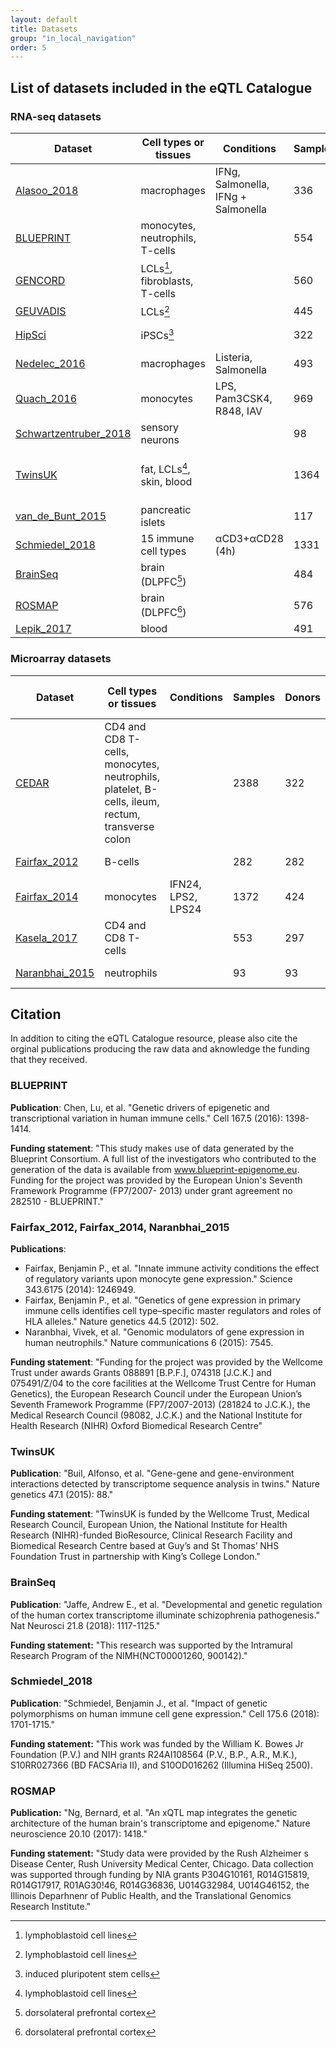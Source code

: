 ```yaml
---
layout: default
title: Datasets
group: "in_local_navigation"
order: 5
---
```



## List of datasets included in the eQTL Catalogue

### RNA-seq datasets

| Dataset | Cell types or tissues | Conditions | Samples | Donors | Expression Atlas | Raw expression data | Raw genotype data | QC report |
|---|---|---|---|---|---|---|---|---|
[Alasoo_2018](http://dx.doi.org/10.1038/s41588-018-0046-7) | macrophages | IFNg, Salmonella, IFNg + Salmonella | 336 | 84 |  | [EGAD00001003204](https://www.ebi.ac.uk/ega/datasets/EGAD00001003204); [PRJEB18997](https://www.ebi.ac.uk/ena/data/view/PRJEB18997) | [EGAD00010001147](https://www.ebi.ac.uk/ega/datasets/EGAD00010001147); [PRJEB11752](https://www.ebi.ac.uk/ena/data/view/PRJEB11752) | [link](http://htmlpreview.github.io/?https://github.com/kauralasoo/eQTL-Catalogue-resources/blob/master/QC_reports/Alasoo_2018_QC_report.html)
[BLUEPRINT](https://doi.org/10.1016/j.cell.2016.10.026) | monocytes, neutrophils, T-cells |  | 554 | 197 |  | [EGAD00001002671](https://www.ebi.ac.uk/ega/datasets/EGAD00001002671); [EGAD00001002674](https://www.ebi.ac.uk/ega/datasets/EGAD00001002674); [EGAD00001002675](https://www.ebi.ac.uk/ega/datasets/EGAD00001002675) | [EGAD00001002663](https://www.ebi.ac.uk/ega/datasets/EGAD00001002663) | [1](http://htmlpreview.github.io/?https://github.com/kauralasoo/eQTL-Catalogue-resources/blob/master/QC_reports/BLUEPRINT_SE_QC_report.html),[2](http://htmlpreview.github.io/?https://github.com/kauralasoo/eQTL-Catalogue-resources/blob/master/QC_reports/BLUEPRINT_PE_QC_report.html)
[GENCORD](https://doi.org/10.7554/eLife.00523) | LCLs[^2], fibroblasts, T-cells |  | 560 | 195 |  | [EGAD00001000425](https://www.ebi.ac.uk/ega/datasets/EGAD00001000425) | [EGAD00001000428](https://www.ebi.ac.uk/ega/datasets/EGAD00001000428) | [link](http://htmlpreview.github.io/?https://github.com/kauralasoo/eQTL-Catalogue-resources/blob/master/QC_reports/GENCORD_QC_report.html)
[GEUVADIS](https://doi.org/10.1038/nature12531) | LCLs[^2] |  | 445 | 445 | [E-GEUV-1](https://www.ebi.ac.uk/gxa/experiments/E-GEUV-1) | [E-GEUV-1](https://www.ebi.ac.uk/arrayexpress/experiments/E-GEUV-1) | 1000 Genomes | [link](http://htmlpreview.github.io/?https://github.com/kauralasoo/eQTL-Catalogue-resources/blob/master/QC_reports/GEUVADIS_QC_report.html)
[HipSci](https://doi.org/10.1038/nature22403) | iPSCs[^1] |  | 322 | 322 | [E-MTAB-4748](https://www.ebi.ac.uk/gxa/experiments/E-MTAB-4748) | [EGAD00001003529](https://www.ebi.ac.uk/ega/datasets/EGAD00001003529); [PRJEB7388](https://www.ebi.ac.uk/ena/data/view/PRJEB7388) | [EGAD00010001147](https://www.ebi.ac.uk/ega/datasets/EGAD00010001147); [PRJEB11752](https://www.ebi.ac.uk/ena/data/view/PRJEB11752) | [link](http://htmlpreview.github.io/?https://github.com/kauralasoo/eQTL-Catalogue-resources/blob/master/QC_reports/HipSci_QC_report.html)
[Nedelec_2016](http://dx.doi.org/10.1016/j.cell.2016.09.025) | macrophages | Listeria, Salmonella | 493 | 168 |  | [GSE81046](https://www.ncbi.nlm.nih.gov/geo/query/acc.cgi?acc=GSE81046) | Not deposited | [link](http://htmlpreview.github.io/?https://github.com/kauralasoo/eQTL-Catalogue-resources/blob/master/QC_reports/Nedelec_2016_QC_report.html)
[Quach_2016](http://dx.doi.org/10.1016/j.cell.2016.09.024) | monocytes | LPS, Pam3CSK4, R848, IAV | 969 | 200 |  | [EGAD00001002714](https://www.ebi.ac.uk/ega/datasets/EGAD00001002714) | [EGAD00010001131](https://www.ebi.ac.uk/ega/datasets/EGAD00010001131) | [link](http://htmlpreview.github.io/?https://github.com/kauralasoo/eQTL-Catalogue-resources/blob/master/QC_reports/Quach_2016_QC_report.html)
[Schwartzentruber_2018](http://dx.doi.org/10.1038/s41588-017-0005-8) | sensory neurons |  | 98 | 98 |  | [EGAD00001003145](https://www.ebi.ac.uk/ega/datasets/EGAD00001003145); [PRJEB18630](https://www.ebi.ac.uk/ena/data/view/PRJEB18630) | [EGAD00010001147](https://www.ebi.ac.uk/ega/datasets/EGAD00010001147); [PRJEB11752](https://www.ebi.ac.uk/ena/data/view/PRJEB11752) | [link](http://htmlpreview.github.io/?https://github.com/kauralasoo/eQTL-Catalogue-resources/blob/master/QC_reports/Schwartzentruber_2018_QC_report.html)
[TwinsUK](http://dx.doi.org/10.1038/ng.3162) | fat, LCLs[^2], skin, blood |  | 1364 | 433 |  | [EGAD00001001086](https://www.ebi.ac.uk/ega/datasets/EGAD00001001086); [EGAD00001001087](https://www.ebi.ac.uk/ega/datasets/EGAD00001001087); [EGAD00001001088](https://www.ebi.ac.uk/ega/datasets/EGAD00001001088); [EGAD00001001089](https://www.ebi.ac.uk/ega/datasets/EGAD00001001089) | Not deposited | [link](http://htmlpreview.github.io/?https://github.com/kauralasoo/eQTL-Catalogue-resources/blob/master/QC_reports/TwinsUK_QC_report.html)
[van_de_Bunt_2015](https://doi.org/10.1371/journal.pgen.1005694) | pancreatic islets |  | 117 | 117 |  | [EGAD00001001601](https://www.ebi.ac.uk/ega/datasets/EGAD00001001601) | [EGAD00001001601](https://www.ebi.ac.uk/ega/datasets/EGAD00001001601) | [link](http://htmlpreview.github.io/?https://github.com/kauralasoo/eQTL-Catalogue-resources/blob/master/QC_reports/van_de_Bunt_2015_QC_report.html)
[Schmiedel_2018](https://doi.org/10.1016/j.cell.2018.10.022) | 15 immune cell types | αCD3+αCD28 (4h) | 1331 | 91 |  | [phs001703.v1.p1](https://www.ncbi.nlm.nih.gov/projects/gap/cgi-bin/study.cgi?study_id=phs001703.v1.p1) | [phs001703.v1.p1](https://www.ncbi.nlm.nih.gov/projects/gap/cgi-bin/study.cgi?study_id=phs001703.v1.p1)| [link](http://htmlpreview.github.io/?https://github.com/kauralasoo/eQTL-Catalogue-resources/blob/master/QC_reports/Schmiedel_2018_QC_report.html)
[BrainSeq](https://doi.org/10.1038/s41593-018-0197-y) | brain (DLPFC[^3]) |  | 484 | 484 |  | [syn12299750](https://www.synapse.org/#!Synapse:syn12299750) | [phs000979.v2.p2](https://www.ncbi.nlm.nih.gov/projects/gap/cgi-bin/study.cgi?study_id=phs000979.v2.p2) | [link](http://htmlpreview.github.io/?https://github.com/kauralasoo/eQTL-Catalogue-resources/blob/master/QC_reports/BrainSeq_QC_report.html)
[ROSMAP](https://doi.org/10.1038/nn.4632) | brain (DLPFC[^3]) |  | 576 | 576 |  | [syn3219045](https://www.synapse.org/#!Synapse:syn3219045) | [syn3219045](https://www.synapse.org/#!Synapse:syn3219045) | [link](http://htmlpreview.github.io/?https://github.com/kauralasoo/eQTL-Catalogue-resources/blob/master/QC_reports/ROSMAP_QC_report.html)
[Lepik_2017](https://doi.org/10.1371/journal.pcbi.1005766) | blood |  | 491 | 491 |  | Not deposited | Not deposited | [link](http://htmlpreview.github.io/?https://github.com/kauralasoo/eQTL-Catalogue-resources/blob/master/QC_reports/Lepik_2017_QC_report.html)

### Microarray datasets

| Dataset | Cell types or tissues | Conditions | Samples | Donors | Expression Atlas | Raw expression data | Raw genotype data | QC report |
|---|---|---|---|---|---|---|---|---|
[CEDAR](http://dx.doi.org/10.1038/s41467-018-04365-8) | CD4 and CD8 T-cells, monocytes, neutrophils, platelet, B-cells, ileum, rectum, transverse colon |  | 2388 | 322 |  | [E-MTAB-6667](https://www.ebi.ac.uk/arrayexpress/experiments/E-MTAB-6667) | [E-MTAB-6666](https://www.ebi.ac.uk/arrayexpress/experiments/E-MTAB-6666)| [link](http://htmlpreview.github.io/?https://github.com/kauralasoo/eQTL-Catalogue-resources/blob/master/QC_reports/CEDAR_QC_report.html)
[Fairfax_2012](http://dx.doi.org/10.1038/ng.2205) | B-cells |  | 282 | 282 |  | [E-MTAB-945](https://www.ebi.ac.uk/arrayexpress/experiments/E-MTAB-945) | [EGAD00010000144](https://www.ebi.ac.uk/ega/datasets/EGAD00010000144); [EGAD00010000520](https://www.ebi.ac.uk/ega/datasets/EGAD00010000520) | [link](http://htmlpreview.github.io/?https://github.com/kauralasoo/eQTL-Catalogue-resources/blob/master/QC_reports/Fairfax_2012_QC_report.html)
[Fairfax_2014](http://dx.doi.org/10.1126/science.1246949) | monocytes | IFN24, LPS2, LPS24 | 1372 | 424 | [E-MTAB-2232](https://www.ebi.ac.uk/gxa/experiments/E-MTAB-2232) | [E-MTAB-2232](https://www.ebi.ac.uk/arrayexpress/experiments/E-MTAB-2232) | [EGAD00010000144](https://www.ebi.ac.uk/ega/datasets/EGAD00010000144); [EGAD00010000520](https://www.ebi.ac.uk/ega/datasets/EGAD00010000520) | [link](http://htmlpreview.github.io/?https://github.com/kauralasoo/eQTL-Catalogue-resources/blob/master/QC_reports/Fairfax_2014_QC_report.html)
[Kasela_2017](http://dx.doi.org/10.1371/journal.pgen.1006643) | CD4 and CD8 T-cells |  | 553 | 297 |  | [GSE78840](https://www.ncbi.nlm.nih.gov/geo/query/acc.cgi?acc=GSE78840) | Not deposited| [link](http://htmlpreview.github.io/?https://github.com/kauralasoo/eQTL-Catalogue-resources/blob/master/QC_reports/Kasela_2017_QC_report.html)
[Naranbhai_2015](http://dx.doi.org/10.1038/ncomms8545) | neutrophils |  | 93 | 93 |  | [E-MTAB-3536](https://www.ebi.ac.uk/arrayexpress/experiments/E-MTAB-3536) | [EGAD00010000144](https://www.ebi.ac.uk/ega/datasets/EGAD00010000144); [EGAD00010000520](https://www.ebi.ac.uk/ega/datasets/EGAD00010000520) |  [link](http://htmlpreview.github.io/?https://github.com/kauralasoo/eQTL-Catalogue-resources/blob/master/QC_reports/Naranbhai_2015_QC_report.html)


[^1]: induced pluripotent stem cells
[^2]: lymphoblastoid cell lines
[^3]: dorsolateral prefrontal cortex

## Citation
In addition to citing the eQTL Catalogue resource, please also cite the orginal publications producing the raw data and aknowledge the funding that they received. 

### BLUEPRINT
**Publication**: Chen, Lu, et al. "Genetic drivers of epigenetic and transcriptional variation in human immune cells." Cell 167.5 (2016): 1398-1414.

**Funding statement**: "This study makes use of data generated by the Blueprint Consortium. A full list of the investigators who contributed to the generation of the data is available from www.blueprint-epigenome.eu. Funding for the project was provided by the European Union's Seventh Framework Programme (FP7/2007- 2013) under grant agreement no 282510 - BLUEPRINT."

### Fairfax_2012, Fairfax_2014, Naranbhai_2015
**Publications**:
- Fairfax, Benjamin P., et al. "Innate immune activity conditions the effect of regulatory variants upon monocyte gene expression." Science 343.6175 (2014): 1246949.
- Fairfax, Benjamin P., et al. "Genetics of gene expression in primary immune cells identifies cell type–specific master regulators and roles of HLA alleles." Nature genetics 44.5 (2012): 502.
- Naranbhai, Vivek, et al. "Genomic modulators of gene expression in human neutrophils." Nature communications 6 (2015): 7545.

**Funding statement**: "Funding for the project was provided by the Wellcome Trust under awards Grants 088891 [B.P.F.], 074318 [J.C.K.] and 075491/Z/04 to the core facilities at the Wellcome Trust Centre for Human Genetics), the European Research Council under the European Union’s Seventh Framework Programme (FP7/2007-2013) (281824 to J.C.K.), the Medical Research Council (98082, J.C.K.) and the National Institute for Health Research (NIHR) Oxford Biomedical Research Centre"

### TwinsUK
**Publication**: "Buil, Alfonso, et al. "Gene-gene and gene-environment interactions detected by transcriptome sequence analysis in twins." Nature genetics 47.1 (2015): 88."

**Funding statement**: "TwinsUK is funded by the Wellcome Trust, Medical Research Council, European Union, the National Institute for Health Research (NIHR)-funded BioResource, Clinical Research Facility and Biomedical Research Centre based at Guy’s and St Thomas’ NHS Foundation Trust in partnership with King’s College London."

### BrainSeq
**Publication**: "Jaffe, Andrew E., et al. "Developmental and genetic regulation of the human cortex transcriptome illuminate schizophrenia pathogenesis." Nat Neurosci 21.8 (2018): 1117-1125."

**Funding statement:** "This research was supported by the Intramural Research Program of the NIMH(NCT00001260, 900142)."

### Schmiedel_2018
**Publication**: "Schmiedel, Benjamin J., et al. "Impact of genetic polymorphisms on human immune cell gene expression." Cell 175.6 (2018): 1701-1715."

**Funding statement:** "This work was funded by the William K. Bowes Jr Foundation (P.V.) and NIH grants R24AI108564 (P.V., B.P., A.R., M.K.), S10RR027366 (BD FACSAria II), and S10OD016262 (Illumina HiSeq 2500).

### ROSMAP
**Publication:** "Ng, Bernard, et al. "An xQTL map integrates the genetic architecture of the human brain's transcriptome and epigenome." Nature neuroscience 20.10 (2017): 1418."

**Funding statement:** "Study data were provided by the Rush Alzheimer s Disease Center, Rush University Medical Center, Chicago. Data collection was supported through funding by NIA grants P304G10161, R014G15819, R014G17917, R01AG30!46, R014G36836, U014G32984, U014G46152, the Illinois Deparhnenr of Public Health, and the Translational Genomics Research Institute."
